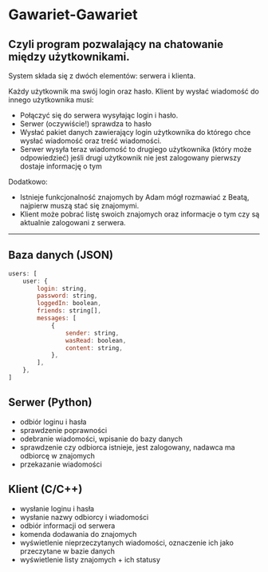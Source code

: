 # Gawariet-Gawariet

## Czyli program pozwalający na chatowanie między użytkownikami.

System składa się z dwóch elementów: serwera i klienta.

Każdy użytkownik ma swój login oraz hasło. Klient by wysłać wiadomość do innego użytkownika musi:

- Połączyć się do serwera wysyłając login i hasło.
- Serwer (oczywiście!) sprawdza to hasło
- Wysłać pakiet danych zawierający login użytkownika do którego chce wysłać wiadomość oraz treść wiadomości.
- Serwer wysyła teraz wiadomość to drugiego użytkownika (który może odpowiedzieć) jeśli drugi użytkownik nie jest zalogowany pierwszy dostaje informację o tym

Dodatkowo:

- Istnieje funkcjonalność znajomych by Adam mógł rozmawiać z Beatą, najpierw muszą stać się znajomymi.
- Klient może pobrać listę swoich znajomych oraz informacje o tym czy są aktualnie zalogowani z serwera.

---

## Baza danych (JSON)

```javascript
users: [
    user: {
        login: string,
        password: string,
        loggedIn: boolean,
        friends: string[],
        messages: [
            {
                sender: string,
                wasRead: boolean,
                content: string,
            },
        ],
    },
]
```

## Serwer (Python)

- odbiór loginu i hasła
- sprawdzenie poprawności
- odebranie wiadomości, wpisanie do bazy danych
- sprawdzenie czy odbiorca istnieje, jest zalogowany, nadawca ma odbiorcę w znajomych
- przekazanie wiadomości

## Klient (C/C++)

- wysłanie loginu i hasła
- wysłanie nazwy odbiorcy i wiadomości
- odbiór informacji od serwera
- komenda dodawania do znajomych
- wyświetlenie nieprzeczytanych wiadomości, oznaczenie ich jako przeczytane w bazie danych
- wyświetlenie listy znajomych + ich statusy
